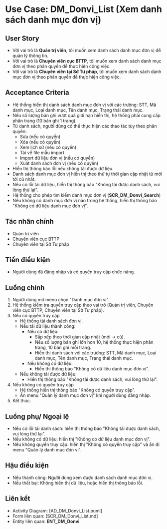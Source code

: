# Use Case: DM_Donvi_List (Xem danh sách danh mục đơn vị)

## User Story
- Với vai trò là **Quản trị viên**, tôi muốn xem danh sách danh mục đơn vị để quản lý thông tin.
- Với vai trò là **Chuyên viên cục BTTP**, tôi muốn xem danh sách danh mục đơn vị theo phân quyền để thực hiện công việc.
- Với vai trò là **Chuyên viên tại Sở Tư pháp**, tôi muốn xem danh sách danh mục đơn vị theo phân quyền để thực hiện công việc.


## Acceptance Criteria
- Hệ thống hiển thị danh sách danh mục đơn vị với các trường: STT, Mã danh mục, Loại danh mục, Tên danh mục, Trạng thái danh mục.
- Nếu số lượng bản ghi vượt quá giới hạn hiển thị, hệ thống phải cung cấp phân trang (10 bản ghi 1 trang).
- Từ danh sách, người dùng có thể thực hiện các thao tác tùy theo phân quyền:
  + Sửa (nếu có quyền)
  + Xóa (nếu có quyền)
  + Xem lịch sử (nếu có quyền)
  + Tải về file mẫu import
  + Import dữ liệu đơn vị (nếu có quyền)
  + Xuất danh sách đơn vị (nếu có quyền)
- Hiển thị thông báo lỗi nếu không tải được dữ liệu.
- Danh sách danh mục đơn vị hiển thị theo thứ tự thời gian cập nhật từ mới tới cũ nhất.
- Nếu có lỗi tải dữ liệu, hiển thị thông báo "Không tải được danh sách, vui lòng thử lại".
- Hệ thống cho phép tìm kiếm danh mục đơn vị (**SCR_DM_Donvi_Search**)
- Nếu không có danh mục đơn vị nào trong hệ thống, hiển thị thông báo "Không có dữ liệu danh mục đơn vị".

## Tác nhân chính
- Quản trị viên
- Chuyên viên cục BTTP
- Chuyên viên tại Sở Tư pháp

## Tiền điều kiện
- Người dùng đã đăng nhập và có quyền truy cập chức năng.

## Luồng chính
1. Người dùng mở menu chọn "Danh mục đơn vị".
2. Hệ thống kiểm tra quyền truy cập theo vai trò (Quản trị viên, Chuyên viên cục BTTP, Chuyên viên tại Sở Tư pháp).
3. Nếu có quyền truy cập
   - Hệ thống tải danh sách đơn vị.
   - Nếu tải dữ liệu thành công:
     + Nếu có dữ liệu:
       * Sắp xếp theo thời gian cập nhật (mới → cũ).
       * Nếu số lượng bản ghi lớn hơn 10, hệ thống thực hiện phân trang, 10 bản ghi mỗi trang.
       * Hiển thị danh sách với các trường: STT, Mã danh mục, Loại danh mục, Tên danh mục, Trạng thái danh mục.
     + Nếu không có dữ liệu:
       * Hiển thị thông báo "Không có dữ liệu danh mục đơn vị".
   - Nếu không tải được dữ liệu:
     + Hiển thị thông báo "Không tải được danh sách, vui lòng thử lại".
4. Nếu không có quyền truy cập
   - Hệ thống hiển thị thông báo "Không có quyền truy cập".
   - Ẩn menu "Quản lý danh mục đơn vị" khi người dùng đăng nhập.
5. Kết thúc.

## Luồng phụ/ Ngoại lệ
- Nếu có lỗi tải danh sách: hiển thị thông báo "Không tải được danh sách, vui lòng thử lại".
- Nếu không có dữ liệu: hiển thị "Không có dữ liệu danh mục đơn vị".
- Nếu không quyền truy cập: hiển thị "Không có quyền truy cập" và ẩn đi menu "Quản lý danh mục đơn vị".

## Hậu điều kiện
- Nếu thành công: Người dùng xem được danh sách danh mục đơn vị.
- Nếu thất bại: Không hiển thị dữ liệu, hoặc hiển thị thông báo lỗi.

## Liên kết
- Activity Diagram: [AD_DM_Donvi_List.puml]
- Form liên quan: [SCR_DM_Donvi_List.md]
- Entity liên quan: **ENT_DM_Donvi**

